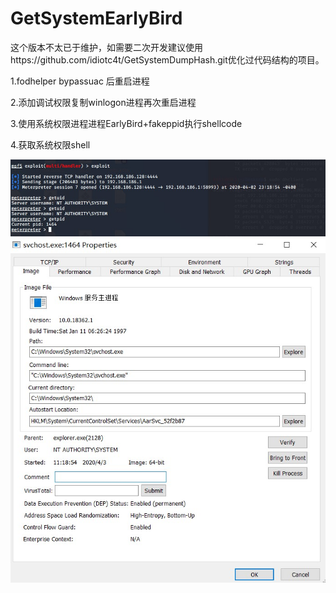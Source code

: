 # GetSystemEarlyBird

这个版本不太已于维护，如需要二次开发建议使用https://github.com/idiotc4t/GetSystemDumpHash.git优化过代码结构的项目。

1.fodhelper bypassuac 后重启进程

2.添加调试权限复制winlogon进程再次重启进程

3.使用系统权限进程进程EarlyBird+fakeppid执行shellcode

4.获取系统权限shell

![](shell.jpg)
![](process.jpg)
